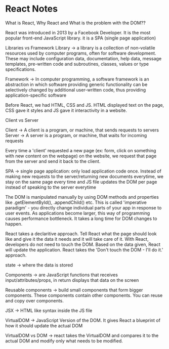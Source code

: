 # React Notes

What is React, Why React and What is the problem with the DOM??

React was introduced in 2013 by a Facebook Developer. It is the most popular front-end JavaScript library. it is a SPA (single page application)

Libraries vs Framework
Library -> a library is a collection of non-volatile resources used by computer programs, often for software development. These may include configuration data, documentation, help data, message templates, pre-written code and subroutines, classes, values or type specifications.

Framework -> In computer programming, a software framework is an abstraction in which software providing generic functionality can be selectively changed by additional user-written code, thus providing application-specific software

Before React, we had HTML, CSS and JS.
HTML displayed text on the page, CSS gave it styles and JS gave it interactivity in a website.

Client vs Server

Client -> A client is a program, or machine, that sends requests to servers
Server -> A server is a program, or machine, that waits for incoming requests

Every time a 'client' requested a new page (ex: form, click on something with new content on the webpage) on the website, we request that page from the server and send it back to the client.

SPA -> single page application: only load application code once. Instead of making new requests to the server/returning new documents everytime, we stay on the same page every time and JS file updates the DOM per page instead of speaking to the server everytime

The DOM is manipulated manually by using DOM methods and properties like .getElementById(), .appendChild() etc. This is called 'imperative paradigm' - you directly change individual parts of your app in response to user events. As applications become larger, this way of programming causes performance bottleneck. It takes a long time for DOM changes to happen.

React takes a declaritive approach. Tell React what the page should look like and give it the data it needs and it will take care of it. With React, developers do not need to touch the DOM.
Based on the data given, React will update the application. React takes the 'Don't touch the DOM - I'll do it.' approach.

state -> where the data is stored

Components -> are JavaScript functions that receives input/attributes/props, in return displays that data on the screen

Reusable components -> build small components that form bigger components. These components contain other components. You can reuse and copy over components.

JSX -> HTML like syntax inside the JS file

VirtualDOM -> JavaScript Version of the DOM. It gives React a blueprint of how it should update the actual DOM

VirtualDOM vs DOM -> react takes the VirtualDOM and compares it to the actual DOM and modify only what needs to be modified.
